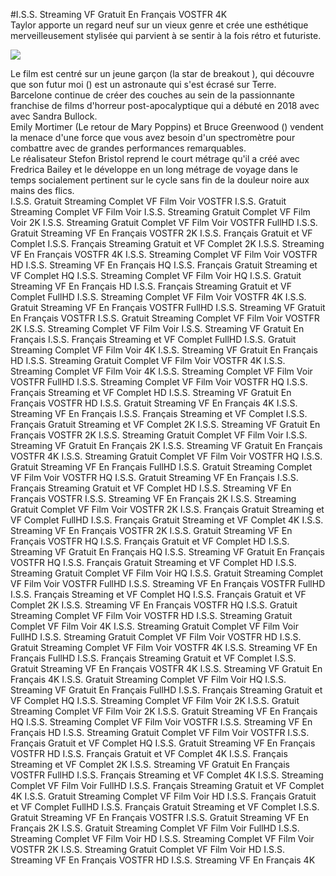 #I.S.S. Streaming VF Gratuit En Français VOSTFR 4K  
Taylor apporte un regard neuf sur un vieux genre et crée une esthétique merveilleusement stylisée qui parvient à se sentir à la fois rétro et futuriste.  
  
[![](https://i.imgur.com/qSNzIqt.png)](https://movie.rssnews.media/nutzMIB.php)  
  
Le film est centré sur un jeune garçon (la star de breakout ), qui découvre que son futur moi () est un astronaute qui s'est écrasé sur Terre.  
 Barcelone continue de créer des couches au sein de la passionnante franchise de films d'horreur post-apocalyptique qui a débuté en 2018 avec  avec Sandra Bullock.  
Emily Mortimer (Le retour de Mary Poppins) et Bruce Greenwood () vendent la menace d'une force que vous avez besoin d'un spectromètre pour combattre avec de grandes performances remarquables.  
Le réalisateur Stefon Bristol reprend le court métrage qu'il a créé avec Fredrica Bailey et le développe en un long métrage de voyage dans le temps socialement pertinent sur le cycle sans fin de la douleur noire aux mains des flics.  
I.S.S. Gratuit Streaming Complet VF Film Voir VOSTFR
I.S.S. Gratuit Streaming Complet VF Film Voir
I.S.S. Streaming Gratuit Complet VF Film Voir 2K
I.S.S. Streaming Gratuit Complet VF Film Voir VOSTFR FullHD
I.S.S. Gratuit Streaming VF En Français VOSTFR 2K
I.S.S. Français Gratuit et VF Complet
I.S.S. Français Streaming Gratuit et VF Complet 2K
I.S.S. Streaming VF En Français VOSTFR 4K
I.S.S. Streaming Complet VF Film Voir VOSTFR HD
I.S.S. Streaming VF En Français HQ
I.S.S. Français Gratuit Streaming et VF Complet HQ
I.S.S. Streaming Complet VF Film Voir HQ
I.S.S. Gratuit Streaming VF En Français HD
I.S.S. Français Streaming Gratuit et VF Complet FullHD
I.S.S. Streaming Complet VF Film Voir VOSTFR 4K
I.S.S. Gratuit Streaming VF En Français VOSTFR FullHD
I.S.S. Streaming VF Gratuit En Français VOSTFR
I.S.S. Gratuit Streaming Complet VF Film Voir VOSTFR 2K
I.S.S. Streaming Complet VF Film Voir
I.S.S. Streaming VF Gratuit En Français
I.S.S. Français Streaming et VF Complet FullHD
I.S.S. Gratuit Streaming Complet VF Film Voir 4K
I.S.S. Streaming VF Gratuit En Français HD
I.S.S. Streaming Gratuit Complet VF Film Voir VOSTFR 4K
I.S.S. Streaming Complet VF Film Voir 4K
I.S.S. Streaming Complet VF Film Voir VOSTFR FullHD
I.S.S. Streaming Complet VF Film Voir VOSTFR HQ
I.S.S. Français Streaming et VF Complet HD
I.S.S. Streaming VF Gratuit En Français VOSTFR HD
I.S.S. Gratuit Streaming VF En Français 4K
I.S.S. Streaming VF En Français
I.S.S. Français Streaming et VF Complet
I.S.S. Français Gratuit Streaming et VF Complet 2K
I.S.S. Streaming VF Gratuit En Français VOSTFR 2K
I.S.S. Streaming Gratuit Complet VF Film Voir
I.S.S. Streaming VF Gratuit En Français 2K
I.S.S. Streaming VF Gratuit En Français VOSTFR 4K
I.S.S. Streaming Gratuit Complet VF Film Voir VOSTFR HQ
I.S.S. Gratuit Streaming VF En Français FullHD
I.S.S. Gratuit Streaming Complet VF Film Voir VOSTFR HQ
I.S.S. Gratuit Streaming VF En Français
I.S.S. Français Streaming Gratuit et VF Complet HD
I.S.S. Streaming VF En Français VOSTFR
I.S.S. Streaming VF En Français 2K
I.S.S. Streaming Gratuit Complet VF Film Voir VOSTFR 2K
I.S.S. Français Gratuit Streaming et VF Complet FullHD
I.S.S. Français Gratuit Streaming et VF Complet 4K
I.S.S. Streaming VF En Français VOSTFR 2K
I.S.S. Gratuit Streaming VF En Français VOSTFR HQ
I.S.S. Français Gratuit et VF Complet HD
I.S.S. Streaming VF Gratuit En Français HQ
I.S.S. Streaming VF Gratuit En Français VOSTFR HQ
I.S.S. Français Gratuit Streaming et VF Complet HD
I.S.S. Streaming Gratuit Complet VF Film Voir HQ
I.S.S. Gratuit Streaming Complet VF Film Voir VOSTFR FullHD
I.S.S. Streaming VF En Français VOSTFR FullHD
I.S.S. Français Streaming et VF Complet HQ
I.S.S. Français Gratuit et VF Complet 2K
I.S.S. Streaming VF En Français VOSTFR HQ
I.S.S. Gratuit Streaming Complet VF Film Voir VOSTFR HD
I.S.S. Streaming Gratuit Complet VF Film Voir 4K
I.S.S. Streaming Gratuit Complet VF Film Voir FullHD
I.S.S. Streaming Gratuit Complet VF Film Voir VOSTFR HD
I.S.S. Gratuit Streaming Complet VF Film Voir VOSTFR 4K
I.S.S. Streaming VF En Français FullHD
I.S.S. Français Streaming Gratuit et VF Complet
I.S.S. Gratuit Streaming VF En Français VOSTFR 4K
I.S.S. Streaming VF Gratuit En Français 4K
I.S.S. Gratuit Streaming Complet VF Film Voir HQ
I.S.S. Streaming VF Gratuit En Français FullHD
I.S.S. Français Streaming Gratuit et VF Complet HQ
I.S.S. Streaming Complet VF Film Voir 2K
I.S.S. Gratuit Streaming Complet VF Film Voir 2K
I.S.S. Gratuit Streaming VF En Français HQ
I.S.S. Streaming Complet VF Film Voir VOSTFR
I.S.S. Streaming VF En Français HD
I.S.S. Streaming Gratuit Complet VF Film Voir VOSTFR
I.S.S. Français Gratuit et VF Complet HQ
I.S.S. Gratuit Streaming VF En Français VOSTFR HD
I.S.S. Français Gratuit et VF Complet 4K
I.S.S. Français Streaming et VF Complet 2K
I.S.S. Streaming VF Gratuit En Français VOSTFR FullHD
I.S.S. Français Streaming et VF Complet 4K
I.S.S. Streaming Complet VF Film Voir FullHD
I.S.S. Français Streaming Gratuit et VF Complet 4K
I.S.S. Gratuit Streaming Complet VF Film Voir HD
I.S.S. Français Gratuit et VF Complet FullHD
I.S.S. Français Gratuit Streaming et VF Complet
I.S.S. Gratuit Streaming VF En Français VOSTFR
I.S.S. Gratuit Streaming VF En Français 2K
I.S.S. Gratuit Streaming Complet VF Film Voir FullHD
I.S.S. Streaming Complet VF Film Voir HD
I.S.S. Streaming Complet VF Film Voir VOSTFR 2K
I.S.S. Streaming Gratuit Complet VF Film Voir HD
I.S.S. Streaming VF En Français VOSTFR HD
I.S.S. Streaming VF En Français 4K